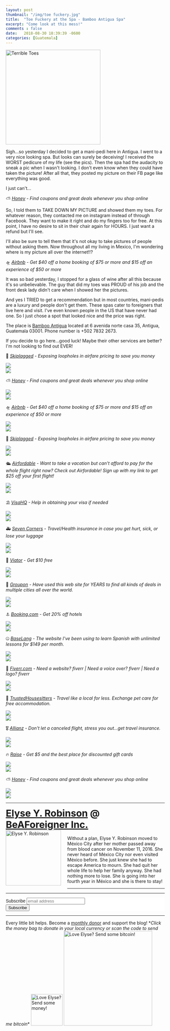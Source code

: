 ```yaml
---
layout: post
thumbnail: "/img/toe fuckery.jpg"
title:  "Toe Fuckery at the Spa - Bamboo Antigua Spa"
excerpt: "Come look at this mess!"
comments : false
date:   2018-08-30 18:39:39 -0600
categories: [Guatemala]
---
```


<img src="/img/toe fuckery.jpg" width="300" height="300" alt="Terrible Toes">

Sigh...so yesterday I decided to get a mani-pedi here in Antigua. I went to a very nice looking spa. But looks can surely be deceiving! I received the WORST pedicure of my life (see the pics). Then the spa had the audacity to sneak a pic when I wasn't looking. I don't even know when they could have taken the picture! After all that, they posted my picture on their FB page like everything was good.

I just can't...

⛅ <i><a href="https://joinhoney.com/ref/759tu9o" target="_blank">Honey</a> - Find coupons and great deals whenever you shop online</i><br>

So, I told them to TAKE DOWN MY PICTURE and showed them my toes. For whatever reason, they contacted me on instagram instead of through Facebook. They want to make it right and do my fingers too for free. At this point, I have no desire to sit in their chair again for HOURS. I just want a refund but I'll see.

I'll also be sure to tell them that it's not okay to take pictures of people without asking them. Now throughout all my living in Mexico, I'm wondering where is my picture all over the internet!!?

🛸 <i><a href="https://www.airbnb.com/c/elyser93?currency=USD" target="_blank">Airbnb</a> - Get $40 off a home booking of $75 or more and $15 off an experience of $50 or more</i><br>

It was so bad yesterday, I stopped for a glass of wine after all this because it's so unbelievable. The guy that did my toes was PROUD of his job and the front desk lady didn't care when I showed her the pictures.

And yes I TRIED to get a recommendation but in most countries, mani-pedis are a luxury and people don't get them. These spas cater to foreigners that live here and visit. I've even known people in the US that have never had one. So I just chose a spot that looked nice and the price was right.

The place is <a href="https://www.facebook.com/bambooantigua/" target="_blank">Bamboo Antigua</a> located at 6 avenida norte casa 35, Antigua, Guatemala 03001. Phone number is +502 7832 2673.

If you decide to go here...good luck! Maybe their other services are better? I'm not looking to find out EVER!

🎠 <i><a href="https://skiplagged.com/r/elyser" target="_blank">Skiplagged</a> - Exposing loopholes in airfare pricing to save you money</i><br>

<picture>
  <source srcset="/img/guatemala pictures (1).webp" type="image/webp">
  <source srcset="/img/guatemala pictures (1).jpg" type="image/jpeg">
<img src="/img/guatemala pictures (1).jpg">
</picture>
<br>

<picture>
  <source srcset="/img/guatemala pictures (2).webp" type="image/webp">
  <source srcset="/img/guatemala pictures (2).jpg" type="image/jpeg">
<img src="/img/guatemala pictures (2).jpg">
</picture>
<br>

⛅ <i><a href="https://joinhoney.com/ref/759tu9o" target="_blank">Honey</a> - Find coupons and great deals whenever you shop online</i><br>

<picture>
  <source srcset="/img/guatemala pictures (3).webp" type="image/webp">
  <source srcset="/img/guatemala pictures (3).jpg" type="image/jpeg">
<img src="/img/guatemala pictures (3).jpg">
</picture>
<br>

<picture>
  <source srcset="/img/guatemala pictures (4).webp" type="image/webp">
  <source srcset="/img/guatemala pictures (4).jpg" type="image/jpeg">
<img src="/img/guatemala pictures (4).jpg">
</picture>
<br>

🛸 <i><a href="https://www.airbnb.com/c/elyser93?currency=USD" target="_blank">Airbnb</a> - Get $40 off a home booking of $75 or more and $15 off an experience of $50 or more</i><br>

<picture>
  <source srcset="/img/guatemala pictures (5).webp" type="image/webp">
  <source srcset="/img/guatemala pictures (5).jpg" type="image/jpeg">
<img src="/img/guatemala pictures (5).jpg">
</picture>
<br>

<picture>
  <source srcset="/img/guatemala pictures (6).webp" type="image/webp">
  <source srcset="/img/guatemala pictures (6).jpg" type="image/jpeg">
<img src="/img/guatemala pictures (6).jpg">
</picture>
<br>

🎠 <i><a href="https://skiplagged.com/r/elyser" target="_blank">Skiplagged</a> - Exposing loopholes in airfare pricing to save you money</i><br>

<picture>
  <source srcset="/img/guatemala pictures (7).webp" type="image/webp">
  <source srcset="/img/guatemala pictures (7).jpg" type="image/jpeg">
<img src="/img/guatemala pictures (7).jpg">
</picture>
<br>

<picture>
  <source srcset="/img/guatemala pictures (8).webp" type="image/webp">
  <source srcset="/img/guatemala pictures (8).jpg" type="image/jpeg">
<img src="/img/guatemala pictures (8).jpg">
</picture>
<br>

🛳️ <i><a href="https://www.airfordable.com/referred?referrer=5a68bfc9535a390036c934f7" target="_blank">Airfordable</a> - Want to take a vacation but can't afford to pay for the whole flight right now? Check out Airfordable! Sign up with my link to get $25 off your first flight!</i><br>

<picture>
  <source srcset="/img/guatemala pictures (9).webp" type="image/webp">
  <source srcset="/img/guatemala pictures (9).jpg" type="image/jpeg">
<img src="/img/guatemala pictures (9).jpg">
</picture>
<br>

<picture>
  <source srcset="/img/guatemala pictures (10).webp" type="image/webp">
  <source srcset="/img/guatemala pictures (10).jpg" type="image/jpeg">
<img src="/img/guatemala pictures (10).jpg">
</picture>
<br>

⛱️ <i><a href="https://www.visahq.com/?a_aid=vaff9616" target="_blank">VisaHQ</a> - Help in obtaining your visa if needed</i><br>

<picture>
  <source srcset="/img/guatemala pictures (11).webp" type="image/webp">
  <source srcset="/img/guatemala pictures (11).jpg" type="image/jpeg">
<img src="/img/guatemala pictures (11).jpg">
</picture>
<br>

<picture>
  <source srcset="/img/guatemala pictures (12).webp" type="image/webp">
  <source srcset="/img/guatemala pictures (12).jpg" type="image/jpeg">
<img src="/img/guatemala pictures (12).jpg">
</picture>
<br>

🚑 <i><a href="https://www.sevencorners.com/?a=7EA9D670-6805-4F0F-AB1C-804BD2C35B7D&z=HGP2SEQ" target="_blank">Seven Corners</a> - Travel/Health insurance in case you get hurt, sick, or lose your luggage</i><br>

<picture>
  <source srcset="/img/guatemala pictures (13).webp" type="image/webp">
  <source srcset="/img/guatemala pictures (13).jpg" type="image/jpeg">
<img src="/img/guatemala pictures (13).jpg">
</picture>
<br>

<picture>
  <source srcset="/img/guatemala pictures (14).webp" type="image/webp">
  <source srcset="/img/guatemala pictures (14).jpg" type="image/jpeg">
<img src="/img/guatemala pictures (14).jpg">
</picture>
<br>

🛴 <i><a href="https://www.awin1.com/awclick.php?gid=385121&mid=11018&awinaffid=323811&linkid=2598552&clickref=" target="_blank">Viator</a> - Get $10 free</i><br>

<picture>
  <source srcset="/img/guatemala pictures (15).webp" type="image/webp">
  <source srcset="/img/guatemala pictures (15).jpg" type="image/jpeg">
<img src="/img/guatemala pictures (15).jpg">
</picture>
<br>

<picture>
  <source srcset="/img/guatemala pictures (16).webp" type="image/webp">
  <source srcset="/img/guatemala pictures (16).jpg" type="image/jpeg">
<img src="/img/guatemala pictures (16).jpg">
</picture>
<br>

🗿 <i><a href="https://www.groupon.com/visitor_referral/h/ee4bce1e-84de-4387-a735-d59d04539960" target="_blank">Groupon</a> - Have used this web site for YEARS to find all kinds of deals in multiple cities all over the world.</i><br>

<picture>
  <source srcset="/img/guatemala pictures (17).webp" type="image/webp">
  <source srcset="/img/guatemala pictures (17).jpg" type="image/jpeg">
<img src="/img/guatemala pictures (17).jpg">
</picture>
<br>

<picture>
  <source srcset="/img/guatemala pictures (18).webp" type="image/webp">
  <source srcset="/img/guatemala pictures (18).jpg" type="image/jpeg">
<img src="/img/guatemala pictures (18).jpg">
</picture>
<br>

⚓ <i><a href="https://www.booking.com/index.html?aid=1953880" target="_blank">Booking.com</a> - Get 20% off hotels</i><br>

<picture>
  <source srcset="/img/guatemala pictures (19).webp" type="image/webp">
  <source srcset="/img/guatemala pictures (19).jpg" type="image/jpeg">
<img src="/img/guatemala pictures (19).jpg">
</picture>
<br>

<picture>
  <source srcset="/img/guatemala pictures (20).webp" type="image/webp">
  <source srcset="/img/guatemala pictures (20).jpg" type="image/jpeg">
<img src="/img/guatemala pictures (20).jpg">
</picture>
<br>

🤐 <i><a href="https://baselang.com/signup/?referral=me%40elyserobinson.com" target="_blank">BaseLang</a> - The website I've been using to learn Spanish with unlimited lessons for $149 per month.</i><br>

<picture>
  <source srcset="/img/guatemala pictures (21).webp" type="image/webp">
  <source srcset="/img/guatemala pictures (21).jpg" type="image/jpeg">
<img src="/img/guatemala pictures (21).jpg">
</picture>
<br>

<picture>
  <source srcset="/img/guatemala pictures (22).webp" type="image/webp">
  <source srcset="/img/guatemala pictures (22).jpg" type="image/jpeg">
<img src="/img/guatemala pictures (22).jpg">
</picture>
<br>

💎 <i><a href="https://www.awin1.com/awclick.php?gid=383744&mid=6288&awinaffid=323811&linkid=2587800&clickref=" target="_blank">Fiverr.com</a> - Need a website? fiverr | Need a voice over? fiverr | Need a logo? fiverr</i><br>

<picture>
  <source srcset="/img/guatemala pictures (23).webp" type="image/webp">
  <source srcset="/img/guatemala pictures (23).jpg" type="image/jpeg">
<img src="/img/guatemala pictures (23).jpg">
</picture>
<br>

<picture>
  <source srcset="/img/guatemala pictures (24).webp" type="image/webp">
  <source srcset="/img/guatemala pictures (24).jpg" type="image/jpeg">
<img src="/img/guatemala pictures (24).jpg">
</picture>
<br>

📆 <i><a href="https://www.awin1.com/awclick.php?gid=379678&mid=5759&awinaffid=323811&linkid=2562126&clickref=" target="_blank">TrustedHousesitters</a> - Travel like a local for less. Exchange pet care for free accommodation.</i><br>

<picture>
  <source srcset="/img/guatemala pictures (25).webp" type="image/webp">
  <source srcset="/img/guatemala pictures (25).jpg" type="image/jpeg">
<img src="/img/guatemala pictures (25).jpg">
</picture>
<br>

<picture>
  <source srcset="/img/guatemala pictures (26).webp" type="image/webp">
  <source srcset="/img/guatemala pictures (26).jpg" type="image/jpeg">
<img src="/img/guatemala pictures (26).jpg">
</picture>
<br>

🎖️ <i><a href="http://www.agentmaxonline.com/agentmaxweb/storefront/index.html#/home/?emaillinkcode=ABIYU4TLWGBGTNHC6ZWLRSKAR7AIBWE33AAW7OYIPBPWYZZAHMNGY4GI3QWHIYSJSFMRKVFBSRHL353RYXNHYWHXUUUWM6LOOV3244I%3d" target="_blank">Allianz</a> - Don't let a canceled flight, stress you out...get travel insurance.</i><br>

<picture>
  <source srcset="/img/guatemala pictures (27).webp" type="image/webp">
  <source srcset="/img/guatemala pictures (27).jpg" type="image/jpeg">
<img src="/img/guatemala pictures (27).jpg">
</picture>
<br>

<picture>
  <source srcset="/img/guatemala pictures (28).webp" type="image/webp">
  <source srcset="/img/guatemala pictures (28).jpg" type="image/jpeg">
<img src="/img/guatemala pictures (28).jpg">
</picture>
<br>

🔥 <i><a href="http://geta.raise.com/erobinson6" target="_blank">Raise</a> - Get $5 and the best place for discounted gift cards</i><br>

<picture>
  <source srcset="/img/guatemala pictures (29).webp" type="image/webp">
  <source srcset="/img/guatemala pictures (29).jpg" type="image/jpeg">
<img src="/img/guatemala pictures (29).jpg">
</picture>
<br>

<picture>
  <source srcset="/img/guatemala pictures (30).webp" type="image/webp">
  <source srcset="/img/guatemala pictures (30).jpg" type="image/jpeg">
<img src="/img/guatemala pictures (30).jpg">
</picture>
<br>

⛅ <i><a href="https://joinhoney.com/ref/759tu9o" target="_blank">Honey</a> - Find coupons and great deals whenever you shop online</i><br>

<picture>
  <source srcset="/img/guatemala pictures (31).webp" type="image/webp">
  <source srcset="/img/guatemala pictures (31).jpg" type="image/jpeg">
<img src="/img/guatemala pictures (31).jpg">
</picture>
<br>

<picture>
  <source srcset="/img/guatemala pictures (32).webp" type="image/webp">
  <source srcset="/img/guatemala pictures (32).jpg" type="image/jpeg">
<img src="/img/guatemala pictures (32).jpg">
</picture>
<br>

<hr>

<div style="font-size: 30px; font-weight: bold;"><a href="https://elyserobinson.com" target="_blank">Elyse Y. Robinson</a> @ <a href="https://www.beaforeigner.com" target="_blank">BeAForeigner Inc.</a></div>
<div style="float: left; padding: 0 20px 20px 0;"><img src="/img/me86.gif" width="175" height="175" alt="Elyse Y. Robinson"></div>
<br>
Without a plan, Elyse Y. Robinson moved to México City after her mother passed away from blood cancer on November 11, 2016. She never heard of México City nor even visited México before. She just knew she had to escape America to mourn. She had quit her whole life to help her family anyway. She had nothing more to lose. She is going into her fourth year in México and she is there to stay!

<hr>

<div class="sharethis-inline-share-buttons"></div>

<hr>

<!-- Begin Mailchimp Signup Form -->
<link href="//cdn-images.mailchimp.com/embedcode/horizontal-slim-10_7.css" rel="stylesheet" type="text/css">
<style type="text/css">
	#mc_embed_signup{background:#fff; clear:left; font:14px Helvetica,Arial,sans-serif; width:100%;}
	/* Add your own Mailchimp form style overrides in your site stylesheet or in this style block.
	   We recommend moving this block and the preceding CSS link to the HEAD of your HTML file. */
</style>
<div id="mc_embed_signup">
<form action="https://elyserobinson.us14.list-manage.com/subscribe/post?u=d8681ae8829338461cc453b4a&amp;id=f1fd37520f" method="post" id="mc-embedded-subscribe-form" name="mc-embedded-subscribe-form" class="validate" target="_blank" novalidate>
    <div id="mc_embed_signup_scroll">
	<label for="mce-EMAIL">Subscribe</label>
	<input type="email" value="" name="EMAIL" class="email" id="mce-EMAIL" placeholder="email address" required>
    <!-- real people should not fill this in and expect good things - do not remove this or risk form bot signups-->
    <div style="position: absolute; left: -5000px;" aria-hidden="true"><input type="text" name="b_d8681ae8829338461cc453b4a_f1fd37520f" tabindex="-1" value=""></div>
    <div class="clear"><input type="submit" value="Subscribe" name="subscribe" id="mc-embedded-subscribe" class="button"></div>
    </div>
</form>
</div>

<!--End mc_embed_signup-->

<hr>

<div class="text-align: center">
Every little bit helps. Become a <a href="https://liberapay.com/elyserobinson" target="_blank">monthly donor</a> and support the blog! *<i>Click the money bag to donate in your local currency or scan the code to send me bitcoin</i>*
<a href="https://liberapay.com/elyserobinson" target="_blank"><img src="/img/419_money_bag_BTC_solid.gif" width="100" height="100" alt="Love Elyse? Send some money!"></a>

<picture>
  <source srcset="/img/bitcoin.webp" type="image/webp">
  <source srcset="/img/bitcoin.jpeg" type="image/jpeg">
  <img src="/img/bitcoin.jpeg" width="280" height="300" alt="Love Elyse? Send some bitcoin!">
</picture>
</div>
